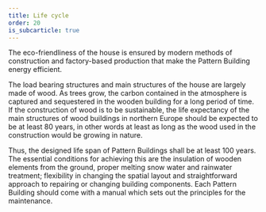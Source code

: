 ```yaml
---
title: Life cycle
order: 20
is_subcarticle: true
---
```

The eco-friendliness of the house is ensured by modern methods of construction and factory-based production that make the Pattern Building energy efficient. 

The load bearing structures and main structures of the house are largely made of wood. As trees grow, the carbon contained in the atmosphere is captured and sequestered in the wooden building for a long period of time. If the construction of wood is to be sustainable, the life expectancy of the main structures of wood buildings in northern Europe should be expected to be at least 80 years, in other words at least as long as the wood used in the construction would be growing in nature.

Thus, the designed life span of Pattern Buildings shall be at least 100 years. The essential conditions for achieving this are the insulation of wooden elements from the ground, proper melting snow water and rainwater treatment; flexibility in changing the spatial layout and straightforward approach to repairing or changing building components. Each Pattern Building should come with a manual which sets out the principles for the maintenance.